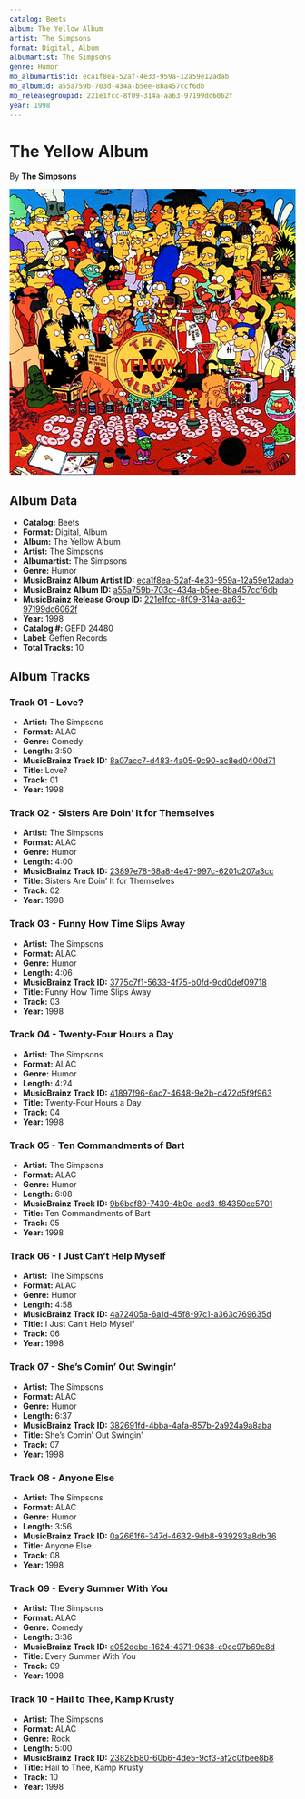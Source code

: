 ```yaml
---
catalog: Beets
album: The Yellow Album
artist: The Simpsons
format: Digital, Album
albumartist: The Simpsons
genre: Humor
mb_albumartistid: eca1f8ea-52af-4e33-959a-12a59e12adab
mb_albumid: a55a759b-703d-434a-b5ee-8ba457ccf6db
mb_releasegroupid: 221e1fcc-8f09-314a-aa63-97199dc6062f
year: 1998
---
```


# The Yellow Album

By **The Simpsons**

![](../../assets/beetscovers/The_Simpsons-The_Yellow_Album.jpg)

## Album Data

- **Catalog:** Beets
- **Format:** Digital, Album
- **Album:** The Yellow Album
- **Artist:** The Simpsons
- **Albumartist:** The Simpsons
- **Genre:** Humor
- **MusicBrainz Album Artist ID:** [eca1f8ea-52af-4e33-959a-12a59e12adab](https://musicbrainz.org/artist/eca1f8ea-52af-4e33-959a-12a59e12adab)
- **MusicBrainz Album ID:** [a55a759b-703d-434a-b5ee-8ba457ccf6db](https://musicbrainz.org/release/a55a759b-703d-434a-b5ee-8ba457ccf6db)
- **MusicBrainz Release Group ID:** [221e1fcc-8f09-314a-aa63-97199dc6062f](https://musicbrainz.org/release-group/221e1fcc-8f09-314a-aa63-97199dc6062f)
- **Year:** 1998
- **Catalog #:** GEFD 24480
- **Label:** Geffen Records
- **Total Tracks:** 10

## Album Tracks

### Track 01 - Love?

- **Artist:** The Simpsons
- **Format:** ALAC
- **Genre:** Comedy
- **Length:** 3:50
- **MusicBrainz Track ID:** [8a07acc7-d483-4a05-9c90-ac8ed0400d71](https://musicbrainz.org/recording/8a07acc7-d483-4a05-9c90-ac8ed0400d71)
- **Title:** Love?
- **Track:** 01
- **Year:** 1998

### Track 02 - Sisters Are Doin’ It for Themselves

- **Artist:** The Simpsons
- **Format:** ALAC
- **Genre:** Humor
- **Length:** 4:00
- **MusicBrainz Track ID:** [23897e78-68a8-4e47-997c-6201c207a3cc](https://musicbrainz.org/recording/23897e78-68a8-4e47-997c-6201c207a3cc)
- **Title:** Sisters Are Doin’ It for Themselves
- **Track:** 02
- **Year:** 1998

### Track 03 - Funny How Time Slips Away

- **Artist:** The Simpsons
- **Format:** ALAC
- **Genre:** Humor
- **Length:** 4:06
- **MusicBrainz Track ID:** [3775c7f1-5633-4f75-b0fd-9cd0def09718](https://musicbrainz.org/recording/3775c7f1-5633-4f75-b0fd-9cd0def09718)
- **Title:** Funny How Time Slips Away
- **Track:** 03
- **Year:** 1998

### Track 04 - Twenty-Four Hours a Day

- **Artist:** The Simpsons
- **Format:** ALAC
- **Genre:** Humor
- **Length:** 4:24
- **MusicBrainz Track ID:** [41897f96-6ac7-4648-9e2b-d472d5f9f963](https://musicbrainz.org/recording/41897f96-6ac7-4648-9e2b-d472d5f9f963)
- **Title:** Twenty-Four Hours a Day
- **Track:** 04
- **Year:** 1998

### Track 05 - Ten Commandments of Bart

- **Artist:** The Simpsons
- **Format:** ALAC
- **Genre:** Humor
- **Length:** 6:08
- **MusicBrainz Track ID:** [9b6bcf89-7439-4b0c-acd3-f84350ce5701](https://musicbrainz.org/recording/9b6bcf89-7439-4b0c-acd3-f84350ce5701)
- **Title:** Ten Commandments of Bart
- **Track:** 05
- **Year:** 1998

### Track 06 - I Just Can’t Help Myself

- **Artist:** The Simpsons
- **Format:** ALAC
- **Genre:** Humor
- **Length:** 4:58
- **MusicBrainz Track ID:** [4a72405a-6a1d-45f8-97c1-a363c769635d](https://musicbrainz.org/recording/4a72405a-6a1d-45f8-97c1-a363c769635d)
- **Title:** I Just Can’t Help Myself
- **Track:** 06
- **Year:** 1998

### Track 07 - She’s Comin’ Out Swingin’

- **Artist:** The Simpsons
- **Format:** ALAC
- **Genre:** Humor
- **Length:** 6:37
- **MusicBrainz Track ID:** [382691fd-4bba-4afa-857b-2a924a9a8aba](https://musicbrainz.org/recording/382691fd-4bba-4afa-857b-2a924a9a8aba)
- **Title:** She’s Comin’ Out Swingin’
- **Track:** 07
- **Year:** 1998

### Track 08 - Anyone Else

- **Artist:** The Simpsons
- **Format:** ALAC
- **Genre:** Humor
- **Length:** 3:56
- **MusicBrainz Track ID:** [0a2661f6-347d-4632-9db8-939293a8db36](https://musicbrainz.org/recording/0a2661f6-347d-4632-9db8-939293a8db36)
- **Title:** Anyone Else
- **Track:** 08
- **Year:** 1998

### Track 09 - Every Summer With You

- **Artist:** The Simpsons
- **Format:** ALAC
- **Genre:** Comedy
- **Length:** 3:36
- **MusicBrainz Track ID:** [e052debe-1624-4371-9638-c9cc97b69c8d](https://musicbrainz.org/recording/e052debe-1624-4371-9638-c9cc97b69c8d)
- **Title:** Every Summer With You
- **Track:** 09
- **Year:** 1998

### Track 10 - Hail to Thee, Kamp Krusty

- **Artist:** The Simpsons
- **Format:** ALAC
- **Genre:** Rock
- **Length:** 5:00
- **MusicBrainz Track ID:** [23828b80-60b6-4de5-9cf3-af2c0fbee8b8](https://musicbrainz.org/recording/23828b80-60b6-4de5-9cf3-af2c0fbee8b8)
- **Title:** Hail to Thee, Kamp Krusty
- **Track:** 10
- **Year:** 1998

